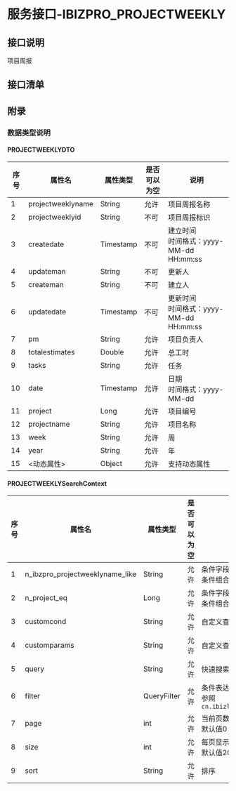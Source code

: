 # 服务接口-IBIZPRO_PROJECTWEEKLY
## 接口说明
项目周报

## 接口清单
## 附录
### 数据类型说明
#### PROJECTWEEKLYDTO
| 序号 | 属性名 | 属性类型 | 是否可以为空 | 说明 |
| ---- | ---- | ---- | ---- | ---- |
| 1 | projectweeklyname | String | 允许 | 项目周报名称 |
| 2 | projectweeklyid | String | 不可 | 项目周报标识 |
| 3 | createdate | Timestamp | 不可 | 建立时间<br>时间格式：yyyy-MM-dd HH:mm:ss |
| 4 | updateman | String | 不可 | 更新人 |
| 5 | createman | String | 不可 | 建立人 |
| 6 | updatedate | Timestamp | 不可 | 更新时间<br>时间格式：yyyy-MM-dd HH:mm:ss |
| 7 | pm | String | 允许 | 项目负责人 |
| 8 | totalestimates | Double | 允许 | 总工时 |
| 9 | tasks | String | 允许 | 任务 |
| 10 | date | Timestamp | 允许 | 日期<br>时间格式：yyyy-MM-dd |
| 11 | project | Long | 允许 | 项目编号 |
| 12 | projectname | String | 允许 | 项目名称 |
| 13 | week | String | 允许 | 周 |
| 14 | year | String | 允许 | 年 |
| 15 | <动态属性> | Object | 允许 | 支持动态属性 |

#### PROJECTWEEKLYSearchContext
| 序号 | 属性名 | 属性类型 | 是否可以为空 | 说明 |
| ---- | ---- | ---- | ---- | ---- |
| 1 | n_ibzpro_projectweeklyname_like | String | 允许 | 条件字段：ibzpro_projectweeklyname<br>条件组合方式：`%like%` |
| 2 | n_project_eq | Long | 允许 | 条件字段：project<br>条件组合方式：`=` |
| 3 | customcond | String | 允许 | 自定义查询条件 |
| 4 | customparams | String | 允许 | 自定义查询参数 |
| 5 | query | String | 允许 | 快速搜索 |
| 6 | filter | QueryFilter | 允许 | 条件表达式<br>参照`cn.ibizlab.pms.util.filter.QueryFilter` |
| 7 | page | int | 允许 | 当前页数<br>默认值0 |
| 8 | size | int | 允许 | 每页显示条数<br>默认值20 |
| 9 | sort | String | 允许 | 排序 |
